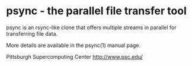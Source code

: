 # psync - the parallel file transfer tool

psync is an rsync-like clone that offers multiple streams in parallel
for transferring file data.

More details are available in the psync(1) manual page.

Pittsburgh Supercomputing Center
http://www.psc.edu/
